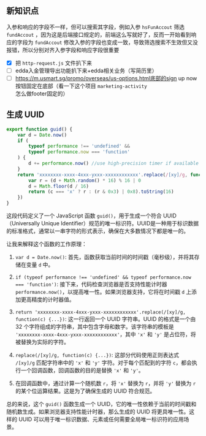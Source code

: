 ## 新知识点

入参和响应的字段不一样，但可以搜索其字段，例如入参 `hsFunAccout` 筛选 `fundAccout` ，因为这是后端接口规定的，前端这么写就好了，反而一开始看到响应的字段为 `fundAccout` 修改入参的字段也变成一致，导致筛选搜索不生效但又没报错，所以分别对齐入参字段和响应字段很重要

- [x] 把 `http-request.js` 文件扒下来
- [ ] edda入金管理导出功能扒下来+edda相关业务（写简历里）
- [ ] https://m.usmart.sg/promo/overseas/us-options.html底部的sign up now按钮固定在底部（看一下这个项目 `marketing-activity` 怎么做footer固定的）

## 生成 UUID

```js
export function guid() {
    var d = Date.now()
    if (
        typeof performance !== 'undefined' &&
        typeof performance.now === 'function'
    ) {
        d += performance.now() //use high-precision timer if available
    }
    return 'xxxxxxxx-xxxx-4xxx-yxxx-xxxxxxxxxxxx'.replace(/[xy]/g, function(c) {
        var r = (d + Math.random() * 16) % 16 | 0
        d = Math.floor(d / 16)
        return (c === 'x' ? r : (r & 0x3) | 0x8).toString(16)
    })
}
```

这段代码定义了一个 JavaScript 函数 `guid()`，用于生成一个符合 UUID（Universally Unique Identifier）规范的唯一标识符。UUID是一种用于标识数据的标准格式，通常以一串字符的形式表示，确保在大多数情况下都是唯一的。

让我来解释这个函数的工作原理：

1. `var d = Date.now()`: 首先，函数获取当前时间的时间戳（毫秒级），并将其存储在变量 `d` 中。

2. `if (typeof performance !== 'undefined' && typeof performance.now === 'function')`: 接下来，代码检查浏览器是否支持性能计时器 `performance.now()`，以提高唯一性。如果浏览器支持，它将在时间戳 `d` 上添加更高精度的计时器值。

3. `return 'xxxxxxxx-xxxx-4xxx-yxxx-xxxxxxxxxxxx'.replace(/[xy]/g, function(c) {...})`: 这一行返回一个 UUID 字符串。UUID 的格式是一个由 32 个字符组成的字符串，其中包含字母和数字。该字符串的模板是 `'xxxxxxxx-xxxx-4xxx-yxxx-xxxxxxxxxxxx'`，其中 `'x'` 和 `'y'` 是占位符，将被替换为实际的字符。

4. `replace(/[xy]/g, function(c) {...})`: 这部分代码使用正则表达式 `/[xy]/g` 匹配字符串中的 `'x'` 和 `'y'` 字符。对于每个匹配到的字符 `c`，都会执行一个回调函数，回调函数的目的是替换 `'x'` 和 `'y'`。

5. 在回调函数中，通过计算一个随机数 `r`，将 `'x'` 替换为 `r`，并将 `'y'` 替换为 `r` 的某个位运算结果。这是为了确保生成的 UUID 符合规范。

总的来说，这个 `guid()` 函数生成一个 UUID，它的唯一性依赖于当前的时间戳和随机数生成。如果浏览器支持性能计时器，那么生成的 UUID 将更具唯一性。这样的 UUID 可以用于唯一标识数据、元素或任何需要全局唯一标识符的应用场景。